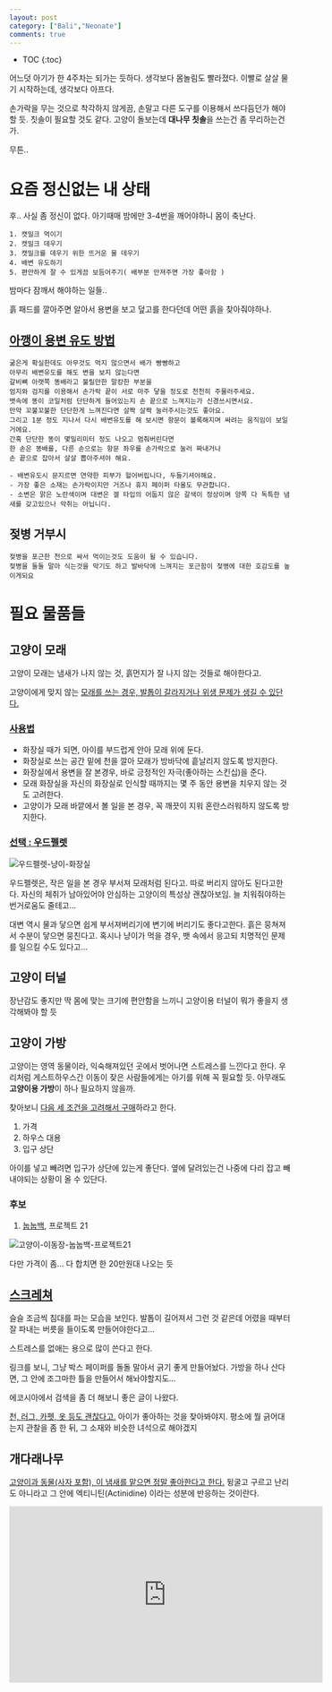 ```yaml
---
layout: post
category: ["Bali","Neonate"]
comments: true
---
```


* TOC
{:toc}

어느덧 아기가 한 4주차는 되가는 듯하다.
생각보다 몸놀림도 빨라졌다.
이빨로 살살 물기 시작하는데, 생각보다 아프다.

손가락을 무는 것으로 착각하지 않게끔, 손말고 다른 도구를 이용해서 쓰다듬던가 해야할 듯.
칫솔이 필요할 것도 같다.
고양이 돌보는데 **대나무 칫솔**을 쓰는건 좀 무리하는건가.

무튼..

# 요즘 정신없는 내 상태

후.. 사실 좀 정신이 없다.
아기때매 밤에만 3-4번을 깨어야하니
몸이 축난다.

```
1. 캣밀크 먹이기
2. 캣밀크 데우기
3. 캣밀크를 데우기 위한 뜨거운 물 데우기
4. 배변 유도하기
5. 편안하게 잘 수 있게끔 보듬어주기( 배부분 만져주면 가장 좋아함 )
```
밤마다 잠깨서 해야하는 일들..

흙 패드를 깔아주면 알아서 용변을 보고 덮고를 한다던데
어떤 흙을 찾아줘야하나.

## [아깽이 용변 유도 방법](https://gall.dcinside.com/board/view/?id=cat&no=225560&page=1)

```
굶은게 확실한데도 아무것도 먹지 않으면서 배가 빵빵하고
아무리 배변유도를 해도 변을 보지 않는다면
갈비뼈 아랫쪽 똥배라고 불릴만한 말캉한 부분을
엄지와 검지를 이용해서 손가락 끝이 서로 마주 닿을 정도로 천천히 주물러주세요.
뱃속에 똥이 코일처럼 단단하게 들어있는지 손 끝으로 느껴지는가 신경쓰시면서요.
만약 꼬불꼬불한 단단한게 느껴진다면 살짝 살짝 눌러주시는것도 좋아요.
그리고 1분 정도 지나서 다시 배변유도를 해 보시면 항문이 볼록해지며 싸려는 움직임이 보일거에요.
간혹 단단한 똥이 몇밀리미터 정도 나오고 멈춰버린다면 
한 손은 똥배를, 다른 손으로는 항문 좌우를 손가락으로 눌러 짜내거나
손 끝으로 잡아서 살살 뽑아주셔야 해요.
```

```
- 배변유도시 문지르면 연약한 피부가 헐어버립니다, 두들기셔야해요.
- 가장 좋은 소재는 손가락이지만 거즈나 휴지 페이퍼 타올도 무관합니다.
- 소변은 맑은 노란색이며 대변은 겔 타입의 어둡지 않은 갈색이 정상이며 양쪽 다 독특한 냄새를 갖고있으나 악취는 아닙니다.
```

## 젖병 거부시

```
젖병을 포근한 천으로 싸서 먹이는것도 도움이 될 수 있습니다.
젖병을 둘둘 말아 식는것을 막기도 하고 발바닥에 느껴지는 포근함이 젖병에 대한 호감도를 높이게되요
```


# 필요 물품들

## 고양이 모래

고양이 모래는 냄새가 나지 않는 것,
흙먼지가 잘 나지 않는 것들로 해야한다고.

고양이에게 맞지 않는 [모래를 쓰는 경우,
발톱이 갈라지거나 위생 문제가 생길 수 있단다.](http://www.petzzi.com/bbs/board.php?bo_table=ency_info&wr_id=419#bo_v_con)

### [사용법](https://ko.wikihow.com/%EA%B3%A0%EC%96%91%EC%9D%B4-%ED%99%94%EC%9E%A5%EC%8B%A4-%EC%82%AC%EC%9A%A9-%ED%9B%88%EB%A0%A8%EB%B2%95)

- 화장실 때가 되면, 아이를 부드럽게 안아 모래 위에 둔다.
- 화장실로 쓰는 공간 밑에 천을 깔아 모래가 방바닥에 흩날리지 않도록 방지한다.
- 화장실에서 용변을 잘 본경우, 바로 긍정적인 자극(좋아하는 스킨십)을 준다.
- 모래 화장실을 자신의 화장실로 인식할 때까지는 몇 주 동안 용변을 치우지 않는 것도 고려한다.
- 고양이가 모래 바깥에서 볼 일을 본 경우, 꼭 깨끗이 지워 혼란스러워하지 않도록 방지한다.

### [선택 : 우드펠렛](https://enja.co.kr/630)

![우드펠렛-냥이-화장실](https://t1.daumcdn.net/cfile/tistory/236B213B55E8228B0D)

우드펠렛은, 작은 일을 본 경우 부서져 모래처럼 된다고.
따로 버리지 않아도 된다고한다.
자신의 체취가 남아있어야 안심하는 고양이의 특성상 괜찮아보임.
늘 치워줘야하는 번거로움도 줄테고...

대변 역시 물과 닿으면 쉽게 부서져버리기에 변기에 버리기도 좋다고한다.
흙은 뭉쳐져서 수분이 닿으면 뭉친다고.
혹시나 냥이가 먹을 경우, 뱃 속에서 응고되 치명적인 문제를 일으킬 수도 있다고...


## 고양이 터널

장난감도 좋지만 딱 몸에 맞는 크기에 편안함을 느끼니
고양이용 터널이 뭐가 좋을지 생각해봐야 할 듯



## 고양이 가방

고양이는 영역 동물이라, 익숙해져있던 곳에서 벗어나면
스트레스를 느낀다고 한다. 우리처럼 게스트하우스간 이동이 잦은 사람들에게는 아기를 위해 꼭 필요할 듯.
아무래도 **고양이용 가방**이 하나 필요하지 않을까.

찾아보니 [다음 세 조건을 고려해서 구매](https://mypetlife.co.kr/14773/)하라고 한다.

1. 가격
2. 하우스 대용
3. 입구 상단

아이를 넣고 빼려면 입구가 상단에 있는게 좋단다. 옆에 달려있는건 나중에 다리 잡고 빼내야되는 상황이 올 수 있단다.


### 후보

1. [눕눕백](https://project21.kr/product/detail.html?product_no=49&cate_no=47&display_group=1), 프로젝트 21

![고양이-이동장-눕눕백-프로젝트21](https://scontent.fcgk6-1.fna.fbcdn.net/v/t1.0-9/38289203_510928579328744_7836833624497324032_n.jpg?_nc_cat=108&_nc_ht=scontent.fcgk6-1.fna&oh=cb11e02c37dda20d25178912f2c26eb0&oe=5D4C605E)

다만 가격이 좀... 다 합치면 한 20만원대 나오는 듯



## [스크레쳐](https://blog.naver.com/PostView.nhn?blogId=skdmlsos2&logNo=221104428008&widgetTypeCall=true)

슬슬 조금씩 침대를 파는 모습을 보인다.
발톱이 길어져서 그런 것 같은데
어렸을 때부터 잘 파내는 버릇을 들이도록 만들어야한다고...

스트레스를 없애는 용으로 많이 쓴다고 한다.

링크를 보니, 그냥 박스 페이퍼를 돌돌 말아서 긁기 좋게 만들어놨다.
가방을 하나 산다면, 그 안에 조그마한 틀을 만들어서 해놔야할지도...

에코시아에서 검색을 좀 더 해보니 좋은 글이 나왔다.

[천, 러그, 카펫, 옷 등도 괜찮다고.](https://kittyclysm.com/scratching-post-alternatives/) 아이가 좋아하는 것을 찾아봐야지. 평소에 뭘 긁어대는지 관찰을 좀 한 뒤, 그 소재와 비슷한 녀석으로 해야겠지


## 개다래나무

[고양이과 동물(사자 포함), 이 냄새를 맡으면 정말 좋아한다고 한다.](https://namu.wiki/w/%EA%B0%9C%EB%8B%A4%EB%9E%98%EB%82%98%EB%AC%B4#s-4)
뒹굴고 구르고 난리도 아니라고
그 안에 엑티니틴(Actinidine) 이라는 성분에 반응하는 것이란다.

<p class="aspect-ratio aspect-ratio--16x9">
 <iframe width="560" height="315" src="https://www.youtube.com/embed/RE3OEwY4uVg" frameborder="0" allow="accelerometer; autoplay; encrypted-media; gyroscope; picture-in-picture" allowfullscreen></iframe>
</p>